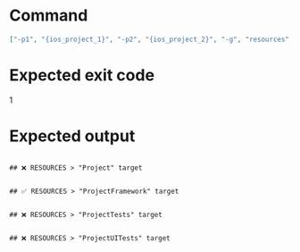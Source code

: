 # Command
```json
["-p1", "{ios_project_1}", "-p2", "{ios_project_2}", "-g", "resources", "-f", "markdown"]
```

# Expected exit code
1

# Expected output
```

## ❌ RESOURCES > "Project" target


## ✅ RESOURCES > "ProjectFramework" target


## ❌ RESOURCES > "ProjectTests" target


## ❌ RESOURCES > "ProjectUITests" target



```
